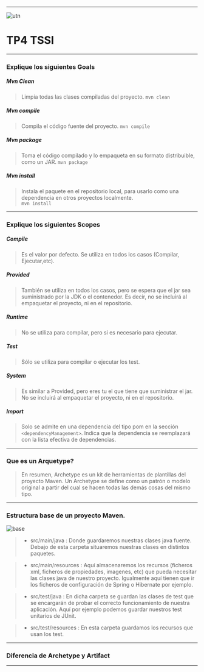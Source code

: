 -----------------------------------------------  
![utn](https://getfavicons.com/api/?url=http%3A%2F%2Fwww.utn.edu.ar%2Fdefault.utn) 
# TP4 TSSI
-----------------------------------------------                     
### Explique los siguientes Goals

##### Mvn Clean
  >  Limpia todas las clases compiladas del proyecto. `mvn clean`
##### Mvn compile
  > Compila el código fuente del proyecto. `mvn compile`
##### Mvn package
  >  Toma el código compilado y lo empaqueta en su formato distribuible, como un JAR. `mvn package`
##### Mvn install
  >  Instala el paquete en el repositorio local, para usarlo como una dependencia en otros proyectos localmente.            
  `mvn install`
-----------------------------------------------
### Explique los siguientes Scopes

##### Compile
  >  Es el valor por defecto. Se utiliza en todos los casos (Compilar, Ejecutar,etc).
##### Provided
  >   También se utiliza en todos los casos, pero se espera que el jar sea suministrado por la JDK o el contenedor. Es decir, no se incluirá al empaquetar el proyecto, ni en el repositorio.
##### Runtime
  >   No se utiliza para compilar, pero si es necesario para ejecutar.
##### Test
  >   Sólo se utiliza para compilar o ejecutar los test.
##### System
  >  Es similar a Provided, pero eres tu el que tiene que suministrar el jar. No se incluirá al empaquetar el proyecto, ni en el repositorio.
##### Import
  >  Solo se admite en una dependencia del tipo pom en la sección `<dependencyManagement>`. Indica que la dependencia se reemplazará con la lista efectiva de dependencias.
-----------------------------------------------
### Que es un Arquetype?

  > En resumen, Archetype es un kit de herramientas de plantillas del proyecto Maven. Un Archetype se define como un patrón o modelo original a partir del cual se hacen todas las demás cosas del mismo tipo.
-----------------------------------------------
### Estructura base de un proyecto Maven.
![base](https://hop2croft.files.wordpress.com/2011/04/estructura_basica_maven.png) 

  > - src/main/java : Donde guardaremos nuestras clases java fuente. Debajo de esta carpeta situaremos nuestras clases en distintos paquetes.
  
  > - src/main/resources : Aquí almacenaremos los recursos (ficheros xml, ficheros de propiedades, imagenes, etc) que pueda necesitar las clases java de nuestro proyecto. Igualmente aquí tienen que ir los ficheros de configuración de Spring o Hibernate por ejemplo.
  
  > - src/test/java : En dicha carpeta se guardan las clases de test que se encargarán de probar el correcto funcionamiento de nuestra aplicación. Aquí por ejemplo podemos guardar nuestros test unitarios de JUnit.
  
  > - src/test/resources : En esta carpeta guardamos los recursos que usan los test.
-----------------------------------------------
### Diferencia de Archetype y Artifact

-----------------------------------------------
